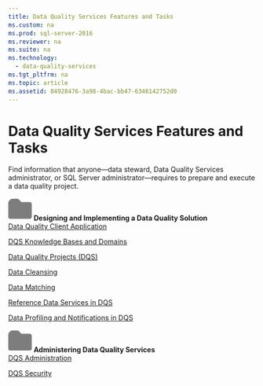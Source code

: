 ```yaml
---
title: Data Quality Services Features and Tasks
ms.custom: na
ms.prod: sql-server-2016
ms.reviewer: na
ms.suite: na
ms.technology: 
  - data-quality-services
ms.tgt_pltfrm: na
ms.topic: article
ms.assetid: 84928476-3a98-4bac-bb47-6346142752d0
---
```

# Data Quality Services Features and Tasks
  Find information that anyone—data steward, Data Quality Services administrator, or SQL Server administrator—requires to prepare and execute a data quality project.  
  
 ![Small File Folder Icon](../../Images/Image/ImageNotContaina/filefolder_small.png "filefolder_small") **Designing and Implementing a Data Quality Solution**  
 [Data Quality Client Application](../../Topics/TopicNameNotContainA/Data-Quality-Client-Application.md)  
  
 [DQS Knowledge Bases and Domains](../../Topics/TopicNameNotContainA/DQS-Knowledge-Bases-and-Domains.md)  
  
 [Data Quality Projects &#40;DQS&#41;](../../Topics/TopicNameNotContainA/Data-Quality-Projects--DQS-.md)  
  
 [Data Cleansing](../../Topics/TopicNameNotContainA/Data-Cleansing.md)  
  
 [Data Matching](../../Topics/TopicNameNotContainA/Data-Matching.md)  
  
 [Reference Data Services in DQS](../../Topics/TopicNameNotContainA/Reference-Data-Services-in-DQS.md)  
  
 [Data Profiling and Notifications in DQS](../../Topics/TopicNameNotContainA/Data-Profiling-and-Notifications-in-DQS.md)  
  
 ![Small File Folder Icon](../../Images/Image/ImageNotContaina/filefolder_small.png "filefolder_small") **Administering Data Quality Services**  
 [DQS Administration](../../Topics/TopicNameNotContainA/DQS-Administration.md)  
  
 [DQS Security](../../Topics/TopicNameNotContainA/DQS-Security.md)  
  
  
